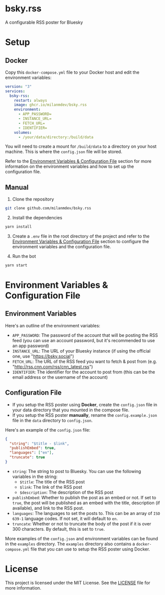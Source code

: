 # bsky.rss

A configurable RSS poster for Bluesky

# Setup

## Docker

Copy this `docker-compose.yml` file to your Docker host and edit the environment variables:

```yml
version: "3"
services:
  bsky-rss:
    restart: always
    image: ghcr.io/milanmdev/bsky.rss
    environment:
      - APP_PASSWORD=
      - INSTANCE_URL=
      - FETCH_URL=
      - IDENTIFIER=
    volumes:
      - /your/data/directory:/build/data
```

You will need to create a mount for `/build/data` to a directory on your host machine. This is where the `config.json` file will be stored.

Refer to the [Environment Variables & Configuration File](#environment-variables--configuration-file) section for more information on the environment variables and how to set up the configuration file.

## Manual

1. Clone the repository

```bash
git clone github.com/milanmdev/bsky.rss
```

2. Install the dependencies

```bash
yarn install
```

3. Create a `.env` file in the root directory of the project and refer to the [Environment Variables & Configuration File](#environment-variables--configuration-file) section to configure the environment variables and the configuration file.

4. Run the bot

```bash
yarn start
```

# Environment Variables & Configuration File

## Environment Variables

Here's an outline of the environment variables:

- `APP_PASSWORD`: The password of the account that will be posting the RSS feed (you can use an account password, but it's recommended to use an app password)
- `INSTANCE_URL`: The URL of your Bluesky instance (if using the official one, use "https://bsky.social")
- `FETCH_URL`: The URL of the RSS feed you want to fetch & post from (e.g. "http://rss.cnn.com/rss/cnn_latest.rss")
- `IDENTIFIER`: The identifier for the account to post from (this can be the email address or the username of the account)

## Configuration File

- If you setup the RSS poster using **Docker**, create the `config.json` file in your data directory that you mounted in the compose file.
- If you setup the RSS poster **manually**, rename the `config.example.json` file in the `data` directory to `config.json`.

Here's an example of the `config.json` file:

```json
{
  "string": "$title - $link",
  "publishEmbed": true,
  "languages": ["en"],
  "truncate": true
}
```

- `string`: The string to post to Bluesky. You can use the following variables in the string:
  - `$title`: The title of the RSS post
  - `$link`: The link of the RSS post
  - `$description`: The description of the RSS post
- `publishEmbed`: Whether to publish the post as an embed or not. If set to `true`, the post will be published as an embed with the title, description (if available), and link to the RSS post.
- `languages`: The languages to set the posts to. This can be an array of `ISO 639-1` language codes. If not set, it will default to `en`.
- `truncate`: Whether or not to truncate the body of the post if it is over 300 characters. By default, this is set to `true`.

More examples of the `config.json` and environment variables can be found in the `examples` directory. The `examples` directory also contains a `docker-compose.yml` file that you can use to setup the RSS poster using Docker.

# License

This project is licensed under the MIT License. See the [LICENSE](LICENSE) file for more information.
